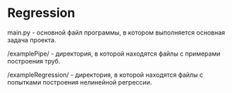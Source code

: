 # Regression

main.py - основной файл программы, в котором выполняется основная задача проекта. 

/examplePipe/ - директория, в которой находятся файлы с примерами построения труб. 

/exampleRegression/ - директория, в которой находятся файлы с попытками построения нелинейной регрессии. 
